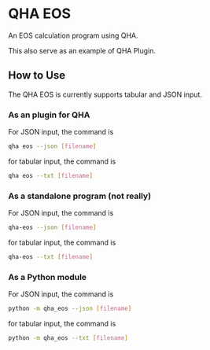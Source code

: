 # QHA EOS

An EOS calculation program using QHA.

This also serve as an example of QHA Plugin.

## How to Use

The QHA EOS is currently supports tabular and JSON input.

### As an plugin for QHA

For JSON input, the command is
```sh
qha eos --json [filename]
```
for tabular input, the command is
```sh
qha eos --txt [filename]
```

### As a standalone program (not really)

For JSON input, the command is
```sh
qha-eos --json [filename]
```
for tabular input, the command is
```sh
qha-eos --txt [filename]
```

### As a Python module

For JSON input, the command is
```sh
python -m qha_eos --json [filename]
```
for tabular input, the command is
```sh
python -m qha_eos --txt [filename]
```